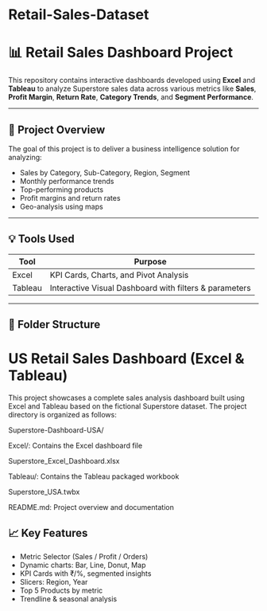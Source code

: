 # Retail-Sales-Dataset
# 📊 Retail Sales Dashboard Project

This repository contains interactive dashboards developed using **Excel** and **Tableau** to analyze Superstore sales data across various metrics like **Sales**, **Profit Margin**, **Return Rate**, **Category Trends**, and **Segment Performance**.

---

## 📝 Project Overview

The goal of this project is to deliver a business intelligence solution for analyzing:
- Sales by Category, Sub-Category, Region, Segment
- Monthly performance trends
- Top-performing products
- Profit margins and return rates
- Geo-analysis using maps

---

## 💡 Tools Used
| Tool     | Purpose                                |
|----------|----------------------------------------|
| Excel    | KPI Cards, Charts, and Pivot Analysis  |
| Tableau  | Interactive Visual Dashboard with filters & parameters |
---

## 📂 Folder Structure
# US Retail Sales Dashboard (Excel & Tableau)

This project showcases a complete sales analysis dashboard built using Excel and Tableau based on the fictional Superstore dataset.
The project directory is organized as follows:

Superstore-Dashboard-USA/

Excel/: Contains the Excel dashboard file

Superstore_Excel_Dashboard.xlsx

Tableau/: Contains the Tableau packaged workbook

Superstore_USA.twbx

README.md: Project overview and documentation

## 📈 Key Features

- Metric Selector (Sales / Profit / Orders)
- Dynamic charts: Bar, Line, Donut, Map
- KPI Cards with ₹/%, segmented insights
- Slicers: Region, Year
- Top 5 Products by metric
- Trendline & seasonal analysis



